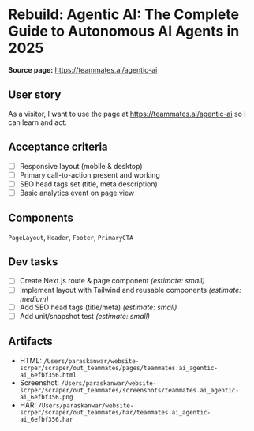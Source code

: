 # Rebuild: Agentic AI: The Complete Guide to Autonomous AI Agents in 2025

**Source page:** https://teammates.ai/agentic-ai

## User story
As a visitor, I want to use the page at https://teammates.ai/agentic-ai so I can learn and act.

## Acceptance criteria
- [ ] Responsive layout (mobile & desktop)
- [ ] Primary call-to-action present and working
- [ ] SEO head tags set (title, meta description)
- [ ] Basic analytics event on page view

## Components
`PageLayout`, `Header`, `Footer`, `PrimaryCTA`

## Dev tasks
- [ ] Create Next.js route & page component _(estimate: small)_
- [ ] Implement layout with Tailwind and reusable components _(estimate: medium)_
- [ ] Add SEO head tags (title/meta) _(estimate: small)_
- [ ] Add unit/snapshot test _(estimate: small)_

## Artifacts
- HTML: `/Users/paraskanwar/website-scrper/scraper/out_teammates/pages/teammates.ai_agentic-ai_6efbf356.html`
- Screenshot: `/Users/paraskanwar/website-scrper/scraper/out_teammates/screenshots/teammates.ai_agentic-ai_6efbf356.png`
- HAR: `/Users/paraskanwar/website-scrper/scraper/out_teammates/har/teammates.ai_agentic-ai_6efbf356.har`
